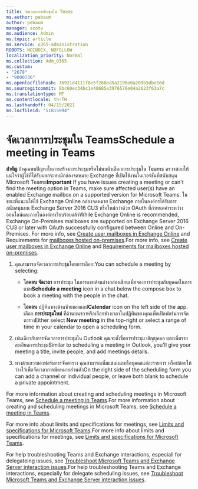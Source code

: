 ```yaml
---
title: จัดเวลาการประชุมใน Teams
ms.author: pebaum
author: pebaum
manager: scotv
ms.audience: Admin
ms.topic: article
ms.service: o365-administration
ROBOTS: NOINDEX, NOFOLLOW
localization_priority: Normal
ms.collection: Adm_O365
ms.custom:
- "2678"
- "9000736"
ms.openlocfilehash: 76921d4111f8e5f268ea5a2196e0a209b5dbe16d
ms.sourcegitcommit: 8bc60ec34bc1e40685e3976576e04a2623f63a7c
ms.translationtype: MT
ms.contentlocale: th-TH
ms.lasthandoff: 04/15/2021
ms.locfileid: "51815994"
---
```

# <a name="schedule-a-meeting-in-teams"></a><span data-ttu-id="ffe2e-102">จัดเวลาการประชุมใน Teams</span><span class="sxs-lookup"><span data-stu-id="ffe2e-102">Schedule a meeting in Teams</span></span>

<span data-ttu-id="ffe2e-103">**สําคัญ** ถ้าคุณพบปัญหาในการสร้างการประชุมหรือไม่พบตัวเลือกการประชุมใน Teams ตรวจสอบให้แน่ใจว่าผู้ใช้ที่ได้รับผลกระทบมีกล่องจดหมาย Exchange ที่เปิดใช้งานในเวอร์ชันที่สนับสนุน Microsoft Teams</span><span class="sxs-lookup"><span data-stu-id="ffe2e-103">**Important** If you have issues creating a meeting or can't find the meeting option in Teams, make sure affected user(s) have an enabled Exchange mailbox on a supported version for Microsoft Teams.</span></span> <span data-ttu-id="ffe2e-104">ในขณะที่แนะนให้ใช้ Exchange Online กล่องจดหมาย Exchange ภายในองค์กรได้รับการสนับสนุนบน Exchange Server 2016 CU3 หรือใหม่กว่าด้วย OAuth ที่กําหนดค่าระหว่างออนไลน์และภายในองค์กรเรียบร้อยแล้ว</span><span class="sxs-lookup"><span data-stu-id="ffe2e-104">While Exchange Online is recommended, Exchange On-Premises mailboxes are supported on Exchange Server 2016 CU3 or later with OAuth successfully configured between Online and On-Premises.</span></span> <span data-ttu-id="ffe2e-105">For more info, see [Create user mailboxes in Exchange Online](https://docs.microsoft.com/exchange/recipients-in-exchange-online/create-user-mailboxes) and Requirements for [mailboxes hosted on-premises](https://docs.microsoft.com/microsoftteams/exchange-teams-interact#requirements-for-mailboxes-hosted-on-premises).</span><span class="sxs-lookup"><span data-stu-id="ffe2e-105">For more info, see [Create user mailboxes in Exchange Online](https://docs.microsoft.com/exchange/recipients-in-exchange-online/create-user-mailboxes) and [Requirements for mailboxes hosted on-premises](https://docs.microsoft.com/microsoftteams/exchange-teams-interact#requirements-for-mailboxes-hosted-on-premises).</span></span> 

1. <span data-ttu-id="ffe2e-106">คุณสามารถจัดเวลาการประชุมโดยการเลือก:</span><span class="sxs-lookup"><span data-stu-id="ffe2e-106">You can schedule a meeting by selecting:</span></span>

    - <span data-ttu-id="ffe2e-107">**ไอคอน จัดเวลา** การประชุม ในการแชทด้านล่างกล่องเขียนเพื่อจองการประชุมกับบุคคลในการแชท</span><span class="sxs-lookup"><span data-stu-id="ffe2e-107">**Schedule a meeting** icon in a chat below the compose box to book a meeting with the people in the chat.</span></span>

    - <span data-ttu-id="ffe2e-108">**ไอคอน** ปฏิทินทางด้านซ้ายของแอป</span><span class="sxs-lookup"><span data-stu-id="ffe2e-108">**Calendar** icon on the left side of the app.</span></span> <span data-ttu-id="ffe2e-109">เลือก **การประชุมใหม่** ที่ด้านบนขวาหรือเลือกช่วงเวลาในปฏิทินของคุณเพื่อเปิดฟอร์มการจัดตาราง</span><span class="sxs-lookup"><span data-stu-id="ffe2e-109">Either select **New meeting** in the top-right or select a range of time in your calendar to open a scheduling form.</span></span>

2. <span data-ttu-id="ffe2e-110">เช่นเดียวกับการจัดเวลาการประชุมใน Outlook คุณจะตั้งชื่อการประชุม เชิญบุคคล และเพิ่มรายละเอียดการประชุม</span><span class="sxs-lookup"><span data-stu-id="ffe2e-110">Similar to scheduling a meeting in Outlook, you'll give your meeting a title, invite people, and add meetings details.</span></span>

3. <span data-ttu-id="ffe2e-111">ทางด้านขวาของฟอร์มการจัดตาราง คุณสามารถเพิ่มแชนเนลหรือบุคคลแต่ละรายการ หรือปล่อยให้ว่างไว้เพื่อจัดเวลาการนัดหมายส่วนตัว</span><span class="sxs-lookup"><span data-stu-id="ffe2e-111">On the right side of the scheduling form you can add a channel or individual people, or leave both blank to schedule a private appointment.</span></span>

<span data-ttu-id="ffe2e-112">For more information about creating and scheduling meetings in Microsoft Teams, see [Schedule a meeting in Teams](https://support.office.com/article/Schedule-a-meeting-in-Teams-943507a9-8583-4c58-b5d2-8ec8265e04e5).</span><span class="sxs-lookup"><span data-stu-id="ffe2e-112">For more information about creating and scheduling meetings in Microsoft Teams, see [Schedule a meeting in Teams](https://support.office.com/article/Schedule-a-meeting-in-Teams-943507a9-8583-4c58-b5d2-8ec8265e04e5).</span></span>

<span data-ttu-id="ffe2e-113">For more info about limits and specifications for meetings, see [Limits and specifications for Microsoft Teams](https://docs.microsoft.com/microsoftteams/limits-specifications-teams#meetings-and-calls).</span><span class="sxs-lookup"><span data-stu-id="ffe2e-113">For more info about limits and specifications for meetings, see [Limits and specifications for Microsoft Teams](https://docs.microsoft.com/microsoftteams/limits-specifications-teams#meetings-and-calls).</span></span>

<span data-ttu-id="ffe2e-114">For help troubleshooting Teams and Exchange interactions, especiall for delegateing issues, see [Troubleshoot Microsoft Teams and Exchange Server interaction issues](https://docs.microsoft.com/microsoftteams/troubleshoot/known-issues/teams-exchange-interaction-issue).</span><span class="sxs-lookup"><span data-stu-id="ffe2e-114">For help troubleshooting Teams and Exchange interactions, especially for delegate scheduling issues, see [Troubleshoot Microsoft Teams and Exchange Server interaction issues](https://docs.microsoft.com/microsoftteams/troubleshoot/known-issues/teams-exchange-interaction-issue).</span></span>